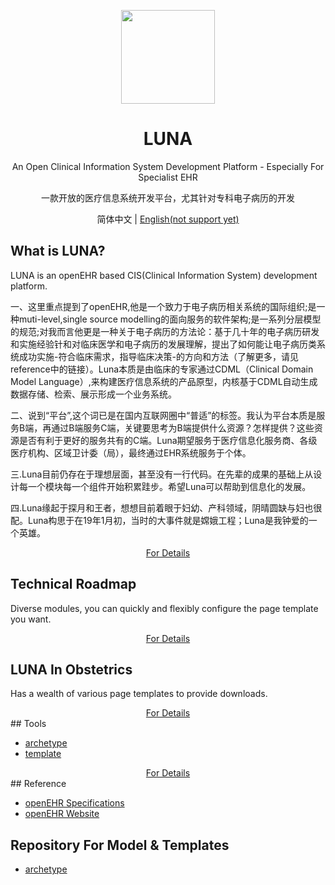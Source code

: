 <p align="center">
  <a href="http://landing.ant.design">
    <img width="150px" height="150px" src="https://gw.alipayobjects.com/zos/rmsportal/hSYPdZJwZeXAgfkktcEu.svg"/>
  </a>
</p>
<h1 align="center">LUNA</h1>

<div align="center">
  

An Open Clinical Information System Development Platform - Especially For Specialist EHR

一款开放的医疗信息系统开发平台，尤其针对专科电子病历的开发
</div>

<div align="center"> 简体中文 | <a href="./README-zh_CN.md">English(not support yet)</a></div>

## What is LUNA?

LUNA is an openEHR based CIS(Clinical Information System) development platform.
<p>
一、这里重点提到了openEHR,他是一个致力于电子病历相关系统的国际组织;是一种muti-level,single source modelling的面向服务的软件架构;是一系列分层模型的规范;对我而言他更是一种关于电子病历的方法论：基于几十年的电子病历研发和实施经验针和对临床医学和电子病历的发展理解，提出了如何能让电子病历类系统成功实施-符合临床需求，指导临床决策-的方向和方法（了解更多，请见reference中的链接）。Luna本质是由临床的专家通过CDML（Clinical Domain Model Language）,来构建医疗信息系统的产品原型，内核基于CDML自动生成数据存储、检索、展示形成一个业务系统。</p>
<p>
二、说到“平台”,这个词已是在国内互联网圈中“普适”的标签。我认为平台本质是服务B端，再通过B端服务C端，关键要思考为B端提供什么资源？怎样提供？这些资源是否有利于更好的服务共有的C端。Luna期望服务于医疗信息化服务商、各级医疗机构、区域卫计委（局），最终通过EHR系统服务于个体。</p>
<p>
三.Luna目前仍存在于理想层面，甚至没有一行代码。在先辈的成果的基础上从设计每一个模块每一个组件开始积累跬步。希望Luna可以帮助到信息化的发展。</p>
<p>
四.Luna缘起于探月和王者，想想目前着眼于妇幼、产科领域，阴晴圆缺与妇也很配。Luna构思于在19年1月初，当时的大事件就是嫦娥工程；Luna是我钟爱的一个英雄。</p>
<div align="center">
  <a href="./doc/whats_zh.md">For Details</a>
</div>

## Technical Roadmap

Diverse modules, you can quickly and flexibly configure the page template you want.
<div align="center">
  <a href="./doc/roadmap-zh_CN.md">For Details</a>
</div>

## LUNA In Obstetrics

Has a wealth of various page templates to provide downloads.
<div align="center">
  <a href="./doc/obis-zh_CN.md">For Details</a>
</div>
## Tools 

- [archetype](https://github.com/ant-motion/ant-motion-dva-cli-example)
- [template](https://github.com/ant-motion/ant-motion-dva-cli-example)
<div align="center">
  <a href="./doc/tools-zh_CN.md">For Details</a>
</div>
## Reference

- [openEHR Specifications](https://specifications.openehr.org/)
- [openEHR Website](https://www.openehr.org/)

## Repository For Model & Templates 

- [archetype](https://github.com/ant-motion/ant-motion-dva-cli-example)
